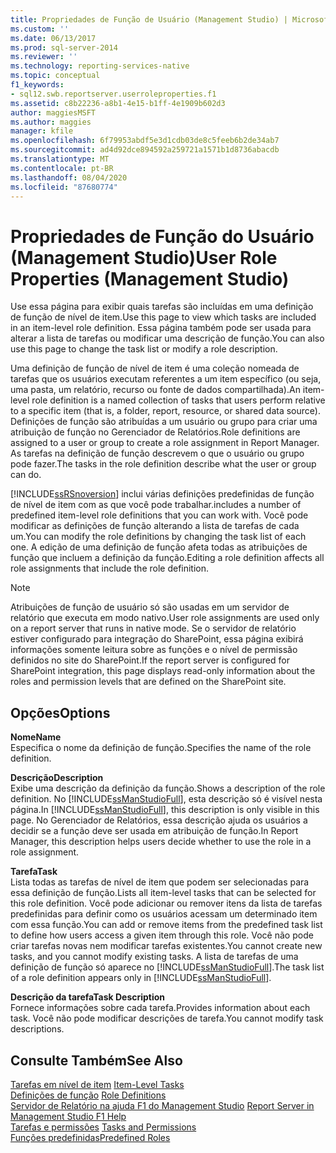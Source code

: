 ```yaml
---
title: Propriedades de Função de Usuário (Management Studio) | Microsoft Docs
ms.custom: ''
ms.date: 06/13/2017
ms.prod: sql-server-2014
ms.reviewer: ''
ms.technology: reporting-services-native
ms.topic: conceptual
f1_keywords:
- sql12.swb.reportserver.userroleproperties.f1
ms.assetid: c8b22236-a8b1-4e15-b1ff-4e1909b602d3
author: maggiesMSFT
ms.author: maggies
manager: kfile
ms.openlocfilehash: 6f79953abdf5e3d1cdb03de8c5feeb6b2de34ab7
ms.sourcegitcommit: ad4d92dce894592a259721a1571b1d8736abacdb
ms.translationtype: MT
ms.contentlocale: pt-BR
ms.lasthandoff: 08/04/2020
ms.locfileid: "87680774"
---
```

# <a name="user-role-properties-management-studio"></a><span data-ttu-id="29e45-102">Propriedades de Função do Usuário (Management Studio)</span><span class="sxs-lookup"><span data-stu-id="29e45-102">User Role Properties (Management Studio)</span></span>
  <span data-ttu-id="29e45-103">Use essa página para exibir quais tarefas são incluídas em uma definição de função de nível de item.</span><span class="sxs-lookup"><span data-stu-id="29e45-103">Use this page to view which tasks are included in an item-level role definition.</span></span> <span data-ttu-id="29e45-104">Essa página também pode ser usada para alterar a lista de tarefas ou modificar uma descrição de função.</span><span class="sxs-lookup"><span data-stu-id="29e45-104">You can also use this page to change the task list or modify a role description.</span></span>  
  
 <span data-ttu-id="29e45-105">Uma definição de função de nível de item é uma coleção nomeada de tarefas que os usuários executam referentes a um item específico (ou seja, uma pasta, um relatório, recurso ou fonte de dados compartilhada).</span><span class="sxs-lookup"><span data-stu-id="29e45-105">An item-level role definition is a named collection of tasks that users perform relative to a specific item (that is, a folder, report, resource, or shared data source).</span></span> <span data-ttu-id="29e45-106">Definições de função são atribuídas a um usuário ou grupo para criar uma atribuição de função no Gerenciador de Relatórios.</span><span class="sxs-lookup"><span data-stu-id="29e45-106">Role definitions are assigned to a user or group to create a role assignment in Report Manager.</span></span> <span data-ttu-id="29e45-107">As tarefas na definição de função descrevem o que o usuário ou grupo pode fazer.</span><span class="sxs-lookup"><span data-stu-id="29e45-107">The tasks in the role definition describe what the user or group can do.</span></span>  
  
 [!INCLUDE[ssRSnoversion](../../includes/ssrsnoversion-md.md)] <span data-ttu-id="29e45-108">inclui várias definições predefinidas de função de nível de item com as que você pode trabalhar.</span><span class="sxs-lookup"><span data-stu-id="29e45-108">includes a number of predefined item-level role definitions that you can work with.</span></span> <span data-ttu-id="29e45-109">Você pode modificar as definições de função alterando a lista de tarefas de cada um.</span><span class="sxs-lookup"><span data-stu-id="29e45-109">You can modify the role definitions by changing the task list of each one.</span></span> <span data-ttu-id="29e45-110">A edição de uma definição de função afeta todas as atribuições de função que incluem a definição da função.</span><span class="sxs-lookup"><span data-stu-id="29e45-110">Editing a role definition affects all role assignments that include the role definition.</span></span>  
  
> [!NOTE]  
>  <span data-ttu-id="29e45-111">Atribuições de função de usuário só são usadas em um servidor de relatório que executa em modo nativo.</span><span class="sxs-lookup"><span data-stu-id="29e45-111">User role assignments are used only on a report server that runs in native mode.</span></span> <span data-ttu-id="29e45-112">Se o servidor de relatório estiver configurado para integração do SharePoint, essa página exibirá informações somente leitura sobre as funções e o nível de permissão definidos no site do SharePoint.</span><span class="sxs-lookup"><span data-stu-id="29e45-112">If the report server is configured for SharePoint integration, this page displays read-only information about the roles and permission levels that are defined on the SharePoint site.</span></span>  
  
## <a name="options"></a><span data-ttu-id="29e45-113">Opções</span><span class="sxs-lookup"><span data-stu-id="29e45-113">Options</span></span>  
 <span data-ttu-id="29e45-114">**Nome**</span><span class="sxs-lookup"><span data-stu-id="29e45-114">**Name**</span></span>  
 <span data-ttu-id="29e45-115">Especifica o nome da definição de função.</span><span class="sxs-lookup"><span data-stu-id="29e45-115">Specifies the name of the role definition.</span></span>  
  
 <span data-ttu-id="29e45-116">**Descrição**</span><span class="sxs-lookup"><span data-stu-id="29e45-116">**Description**</span></span>  
 <span data-ttu-id="29e45-117">Exibe uma descrição da definição da função.</span><span class="sxs-lookup"><span data-stu-id="29e45-117">Shows a description of the role definition.</span></span> <span data-ttu-id="29e45-118">No [!INCLUDE[ssManStudioFull](../../includes/ssmanstudiofull-md.md)], esta descrição só é visível nesta página.</span><span class="sxs-lookup"><span data-stu-id="29e45-118">In [!INCLUDE[ssManStudioFull](../../includes/ssmanstudiofull-md.md)], this description is only visible in this page.</span></span> <span data-ttu-id="29e45-119">No Gerenciador de Relatórios, essa descrição ajuda os usuários a decidir se a função deve ser usada em atribuição de função.</span><span class="sxs-lookup"><span data-stu-id="29e45-119">In Report Manager, this description helps users decide whether to use the role in a role assignment.</span></span>  
  
 <span data-ttu-id="29e45-120">**Tarefa**</span><span class="sxs-lookup"><span data-stu-id="29e45-120">**Task**</span></span>  
 <span data-ttu-id="29e45-121">Lista todas as tarefas de nível de item que podem ser selecionadas para essa definição de função.</span><span class="sxs-lookup"><span data-stu-id="29e45-121">Lists all item-level tasks that can be selected for this role definition.</span></span> <span data-ttu-id="29e45-122">Você pode adicionar ou remover itens da lista de tarefas predefinidas para definir como os usuários acessam um determinado item com essa função.</span><span class="sxs-lookup"><span data-stu-id="29e45-122">You can add or remove items from the predefined task list to define how users access a given item through this role.</span></span> <span data-ttu-id="29e45-123">Você não pode criar tarefas novas nem modificar tarefas existentes.</span><span class="sxs-lookup"><span data-stu-id="29e45-123">You cannot create new tasks, and you cannot modify existing tasks.</span></span> <span data-ttu-id="29e45-124">A lista de tarefas de uma definição de função só aparece no [!INCLUDE[ssManStudioFull](../../includes/ssmanstudiofull-md.md)].</span><span class="sxs-lookup"><span data-stu-id="29e45-124">The task list of a role definition appears only in [!INCLUDE[ssManStudioFull](../../includes/ssmanstudiofull-md.md)].</span></span>  
  
 <span data-ttu-id="29e45-125">**Descrição da tarefa**</span><span class="sxs-lookup"><span data-stu-id="29e45-125">**Task Description**</span></span>  
 <span data-ttu-id="29e45-126">Fornece informações sobre cada tarefa.</span><span class="sxs-lookup"><span data-stu-id="29e45-126">Provides information about each task.</span></span> <span data-ttu-id="29e45-127">Você não pode modificar descrições de tarefa.</span><span class="sxs-lookup"><span data-stu-id="29e45-127">You cannot modify task descriptions.</span></span>  
  
## <a name="see-also"></a><span data-ttu-id="29e45-128">Consulte Também</span><span class="sxs-lookup"><span data-stu-id="29e45-128">See Also</span></span>  
 <span data-ttu-id="29e45-129">[Tarefas em nível de item](../security/tasks-and-permissions-item-level-tasks.md) </span><span class="sxs-lookup"><span data-stu-id="29e45-129">[Item-Level Tasks](../security/tasks-and-permissions-item-level-tasks.md) </span></span>  
 <span data-ttu-id="29e45-130">[Definições de função](../security/role-definitions.md) </span><span class="sxs-lookup"><span data-stu-id="29e45-130">[Role Definitions](../security/role-definitions.md) </span></span>  
 <span data-ttu-id="29e45-131">[Servidor de Relatório na ajuda F1 do Management Studio](report-server-in-management-studio-f1-help.md) </span><span class="sxs-lookup"><span data-stu-id="29e45-131">[Report Server in Management Studio F1 Help](report-server-in-management-studio-f1-help.md) </span></span>  
 <span data-ttu-id="29e45-132">[Tarefas e permissões](../security/tasks-and-permissions.md) </span><span class="sxs-lookup"><span data-stu-id="29e45-132">[Tasks and Permissions](../security/tasks-and-permissions.md) </span></span>  
 [<span data-ttu-id="29e45-133">Funções predefinidas</span><span class="sxs-lookup"><span data-stu-id="29e45-133">Predefined Roles</span></span>](../security/role-definitions-predefined-roles.md)  
  
  
